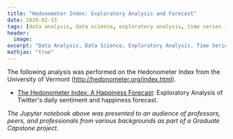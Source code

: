```yaml
---
title: "Hedonometer Index: Exploratory Analysis and Forecast"
date: 2020-02-15
tags: [data analysis, data science, exploratory analysis, time series forecast]
header:
  image: 
excerpt: "Data Analysis, Data Science, Exploratory Analysis, Time Series Forecast"
mathjax: "true"
---
```

 The following analysis was performed on the Hedonometer Index from the University of Vermont (http://hedonometer.org/index.html).

- [The Hedonometer Index: A Happiness Forecast](https://github.com/mdreck/mdreck.github.io/blob/master/hedonometer_index/Hedonometer_Index.ipynb): Exploratory Analysis of Twitter's daily sentiment and happiness forecast.
                    
_The Jupyter notebook above was presented to an audience of professors, peers, and professionals from various backgrounds as part of a Graduate Capstone project._

